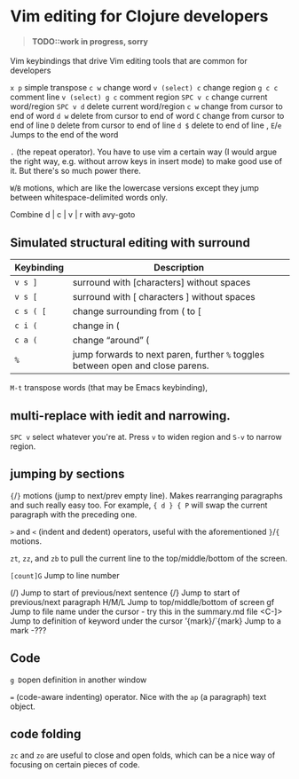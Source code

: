 # Vim editing for Clojure developers

> #### TODO::work in progress, sorry

Vim keybindings that drive Vim editing tools that are common for developers

 `x p`  simple transpose
`c w` change word
 `v (select) c`  change region
`g c c`  comment line
`v (select) g c`  comment region
`SPC v c` change current word/region
`SPC v d` delete current word/region
`c w` change from cursor to end of word
`d w` delete from cursor to end of word
`C`  change from cursor to end of line
`D`  delete from cursor to end of line
`d $` delete to end of line ,
`E`/`e`  Jumps to the end of the word


`.` (the repeat operator). You have to use vim a certain way (I would argue the right way, e.g. without arrow keys in insert mode) to make good use of it. But there's so much power there.

`W`/`B` motions, which are like the lowercase versions except they jump between whitespace-delimited words only.

Combine d | c | v | r with avy-goto



## Simulated structural editing with surround ##

| Keybinding | Description                                                                     |
|------------|---------------------------------------------------------------------------------|
| `v s ]`    | surround with [characters] without spaces                                       |
| `v s [`    | surround with [ characters ] without spaces                                     |
| `c s ( [`  | change surrounding from ( to [                                                  |
| `c i (`    | change in (                                                                     |
| `c a (`    | change “around” (                                                               |
| `%`        | jump forwards to next paren, further `%` toggles between open and close parens. |

`M-t` transpose words (that may be Emacs keybinding),


## multi-replace with iedit and narrowing.

`SPC v` select whatever you're at. Press `v` to widen region and `S-v` to narrow region.




## jumping by sections

`{`/`}` motions (jump to next/prev empty line). Makes rearranging paragraphs and such really easy too. For example, `{ d } { P` will swap the current paragraph with the preceding one.

`>` and `<` (indent and dedent) operators, useful with the aforementioned `}`/`{` motions.

`zt`, `zz`, and `zb` to pull the current line to the top/middle/bottom of the screen.


`[count]G` Jump to line number

(/) Jump to start of previous/next sentence
{/} Jump to start of previous/next paragraph
H/M/L Jump to top/middle/bottom of screen
gf Jump to file name under the cursor - try this in the summary.md file
<C-]> Jump to definition of keyword under the cursor
’{mark}/`{mark} Jump to a mark -???



## Code

`g D`open definition in another window

`=` (code-aware indenting) operator. Nice with the `ap` (a paragraph) text object.


## code folding

`zc` and `zo` are useful to close and open folds, which can be a nice way of focusing on certain pieces of code.
